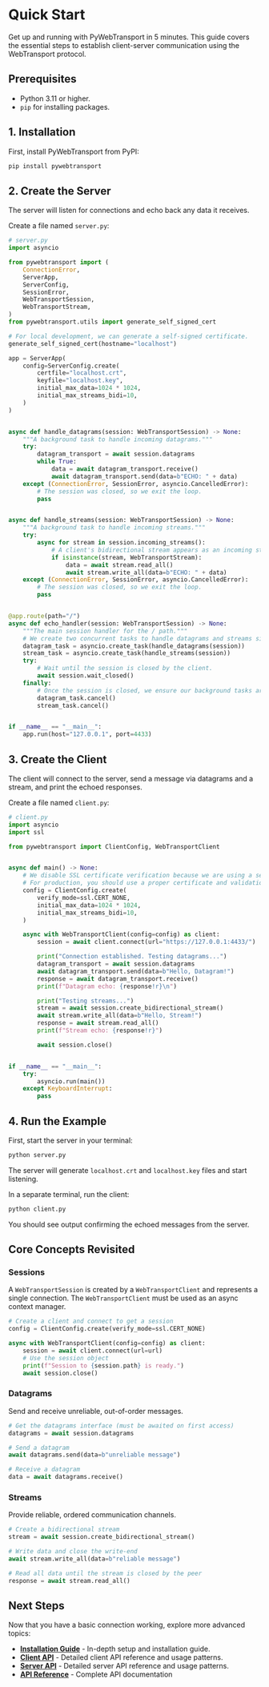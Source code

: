 # Quick Start

Get up and running with PyWebTransport in 5 minutes. This guide covers the essential steps to establish client-server communication using the WebTransport protocol.

## Prerequisites

- Python 3.11 or higher.
- `pip` for installing packages.

## 1. Installation

First, install PyWebTransport from PyPI:

```bash
pip install pywebtransport
```

## 2. Create the Server

The server will listen for connections and echo back any data it receives.

Create a file named `server.py`:

```python
# server.py
import asyncio

from pywebtransport import (
    ConnectionError,
    ServerApp,
    ServerConfig,
    SessionError,
    WebTransportSession,
    WebTransportStream,
)
from pywebtransport.utils import generate_self_signed_cert

# For local development, we can generate a self-signed certificate.
generate_self_signed_cert(hostname="localhost")

app = ServerApp(
    config=ServerConfig.create(
        certfile="localhost.crt",
        keyfile="localhost.key",
        initial_max_data=1024 * 1024,
        initial_max_streams_bidi=10,
    )
)


async def handle_datagrams(session: WebTransportSession) -> None:
    """A background task to handle incoming datagrams."""
    try:
        datagram_transport = await session.datagrams
        while True:
            data = await datagram_transport.receive()
            await datagram_transport.send(data=b"ECHO: " + data)
    except (ConnectionError, SessionError, asyncio.CancelledError):
        # The session was closed, so we exit the loop.
        pass


async def handle_streams(session: WebTransportSession) -> None:
    """A background task to handle incoming streams."""
    try:
        async for stream in session.incoming_streams():
            # A client's bidirectional stream appears as an incoming stream on the server.
            if isinstance(stream, WebTransportStream):
                data = await stream.read_all()
                await stream.write_all(data=b"ECHO: " + data)
    except (ConnectionError, SessionError, asyncio.CancelledError):
        # The session was closed, so we exit the loop.
        pass


@app.route(path="/")
async def echo_handler(session: WebTransportSession) -> None:
    """The main session handler for the / path."""
    # We create two concurrent tasks to handle datagrams and streams simultaneously.
    datagram_task = asyncio.create_task(handle_datagrams(session))
    stream_task = asyncio.create_task(handle_streams(session))
    try:
        # Wait until the session is closed by the client.
        await session.wait_closed()
    finally:
        # Once the session is closed, we ensure our background tasks are cleaned up.
        datagram_task.cancel()
        stream_task.cancel()


if __name__ == "__main__":
    app.run(host="127.0.0.1", port=4433)

```

## 3. Create the Client

The client will connect to the server, send a message via datagrams and a stream, and print the echoed responses.

Create a file named `client.py`:

```python
# client.py
import asyncio
import ssl

from pywebtransport import ClientConfig, WebTransportClient


async def main() -> None:
    # We disable SSL certificate verification because we are using a self-signed cert.
    # For production, you should use a proper certificate and validation.
    config = ClientConfig.create(
        verify_mode=ssl.CERT_NONE,
        initial_max_data=1024 * 1024,
        initial_max_streams_bidi=10,
    )

    async with WebTransportClient(config=config) as client:
        session = await client.connect(url="https://127.0.0.1:4433/")

        print("Connection established. Testing datagrams...")
        datagram_transport = await session.datagrams
        await datagram_transport.send(data=b"Hello, Datagram!")
        response = await datagram_transport.receive()
        print(f"Datagram echo: {response!r}\n")

        print("Testing streams...")
        stream = await session.create_bidirectional_stream()
        await stream.write_all(data=b"Hello, Stream!")
        response = await stream.read_all()
        print(f"Stream echo: {response!r}")

        await session.close()


if __name__ == "__main__":
    try:
        asyncio.run(main())
    except KeyboardInterrupt:
        pass

```

## 4. Run the Example

First, start the server in your terminal:

```bash
python server.py
```

The server will generate `localhost.crt` and `localhost.key` files and start listening.

In a separate terminal, run the client:

```bash
python client.py
```

You should see output confirming the echoed messages from the server.

## Core Concepts Revisited

### Sessions

A `WebTransportSession` is created by a `WebTransportClient` and represents a single connection. The `WebTransportClient` must be used as an async context manager.

```python
# Create a client and connect to get a session
config = ClientConfig.create(verify_mode=ssl.CERT_NONE)

async with WebTransportClient(config=config) as client:
    session = await client.connect(url=url)
    # Use the session object
    print(f"Session to {session.path} is ready.")
    await session.close()
```

### Datagrams

Send and receive unreliable, out-of-order messages.

```python
# Get the datagrams interface (must be awaited on first access)
datagrams = await session.datagrams

# Send a datagram
await datagrams.send(data=b"unreliable message")

# Receive a datagram
data = await datagrams.receive()
```

### Streams

Provide reliable, ordered communication channels.

```python
# Create a bidirectional stream
stream = await session.create_bidirectional_stream()

# Write data and close the write-end
await stream.write_all(data=b"reliable message")

# Read all data until the stream is closed by the peer
response = await stream.read_all()
```

## Next Steps

Now that you have a basic connection working, explore more advanced topics:

- **[Installation Guide](installation.md)** - In-depth setup and installation guide.
- **[Client API](api-reference/client.md)** - Detailed client API reference and usage patterns.
- **[Server API](api-reference/server.md)** - Detailed server API reference and usage patterns.
- **[API Reference](api-reference/index.md)** - Complete API documentation
